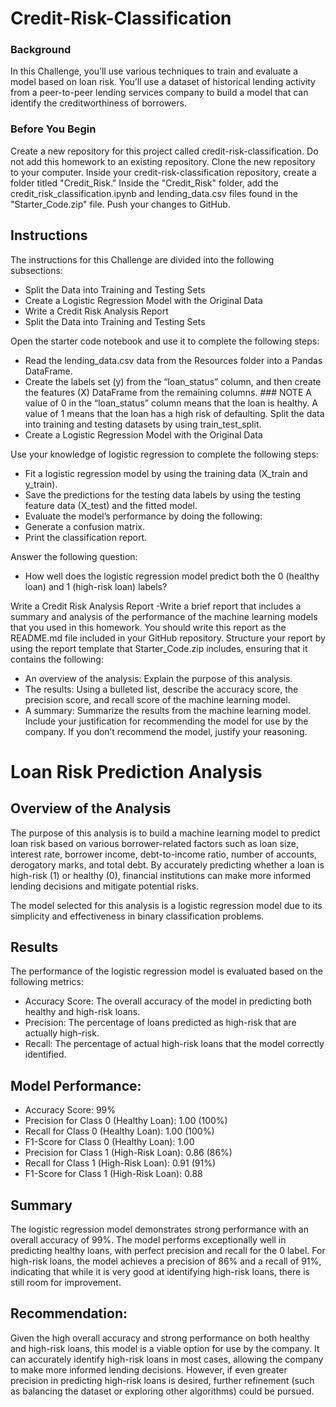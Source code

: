 # Credit-Risk-Classification
### Background

In this Challenge, you’ll use various techniques to train and evaluate a model based on loan risk. You’ll use a dataset of historical lending activity from a peer-to-peer lending services company to build a model that can identify the creditworthiness of borrowers.
### Before You Begin

Create a new repository for this project called credit-risk-classification. Do not add this homework to an existing repository.
Clone the new repository to your computer.
Inside your credit-risk-classification repository, create a folder titled "Credit_Risk."
Inside the "Credit_Risk" folder, add the credit_risk_classification.ipynb and lending_data.csv files found in the "Starter_Code.zip" file.
Push your changes to GitHub.

## Instructions

The instructions for this Challenge are divided into the following subsections:
- Split the Data into Training and Testing Sets
- Create a Logistic Regression Model with the Original Data
- Write a Credit Risk Analysis Report
- Split the Data into Training and Testing Sets

Open the starter code notebook and use it to complete the following steps:
- Read the lending_data.csv data from the Resources folder into a Pandas DataFrame.
- Create the labels set (y) from the “loan_status” column, and then create the features (X) DataFrame from the remaining columns.
        ### NOTE
        A value of 0 in the “loan_status” column means that the loan is healthy. A value of 1 means that the loan has a high risk of defaulting.
        Split the data into training and testing datasets by using train_test_split.
- Create a Logistic Regression Model with the Original Data

Use your knowledge of logistic regression to complete the following steps:
- Fit a logistic regression model by using the training data (X_train and y_train).
- Save the predictions for the testing data labels by using the testing feature data (X_test) and the fitted model.
- Evaluate the model’s performance by doing the following:
- Generate a confusion matrix.
- Print the classification report.

Answer the following question: 
- How well does the logistic regression model predict both the 0 (healthy loan) and 1 (high-risk loan) labels?

Write a Credit Risk Analysis Report
-Write a brief report that includes a summary and analysis of the performance of the machine learning models that you used in this homework. You should write this report as the README.md file included in your GitHub repository.
Structure your report by using the report template that Starter_Code.zip includes, ensuring that it contains the following:
- An overview of the analysis: Explain the purpose of this analysis.
- The results: Using a bulleted list, describe the accuracy score, the precision score, and recall score of the machine learning model.
- A summary: Summarize the results from the machine learning model. Include your justification for recommending the model for use by the company. If you don’t recommend the model, justify your reasoning.


# Loan Risk Prediction Analysis

## Overview of the Analysis

The purpose of this analysis is to build a machine learning model to predict loan risk based on various borrower-related factors such as loan size, interest rate, borrower income, debt-to-income ratio, number of accounts, derogatory marks, and total debt. By accurately predicting whether a loan is high-risk (1) or healthy (0), financial institutions can make more informed lending decisions and mitigate potential risks.

The model selected for this analysis is a logistic regression model due to its simplicity and effectiveness in binary classification problems.

## Results

The performance of the logistic regression model is evaluated based on the following metrics:
- Accuracy Score: The overall accuracy of the model in predicting both healthy and high-risk loans.
- Precision: The percentage of loans predicted as high-risk that are actually high-risk.
- Recall: The percentage of actual high-risk loans that the model correctly identified.

## Model Performance:
- Accuracy Score: 99%
- Precision for Class 0 (Healthy Loan): 1.00 (100%)
- Recall for Class 0 (Healthy Loan): 1.00 (100%)
- F1-Score for Class 0 (Healthy Loan): 1.00
- Precision for Class 1 (High-Risk Loan): 0.86 (86%)
- Recall for Class 1 (High-Risk Loan): 0.91 (91%)
- F1-Score for Class 1 (High-Risk Loan): 0.88

## Summary

The logistic regression model demonstrates strong performance with an overall accuracy of 99%. The model performs exceptionally well in predicting healthy loans, with perfect precision and recall for the 0 label. For high-risk loans, the model achieves a precision of 86% and a recall of 91%, indicating that while it is very good at identifying high-risk loans, there is still room for improvement.

## Recommendation:
Given the high overall accuracy and strong performance on both healthy and high-risk loans, this model is a viable option for use by the company. It can accurately identify high-risk loans in most cases, allowing the company to make more informed lending decisions. However, if even greater precision in predicting high-risk loans is desired, further refinement (such as balancing the dataset or exploring other algorithms) could be pursued.